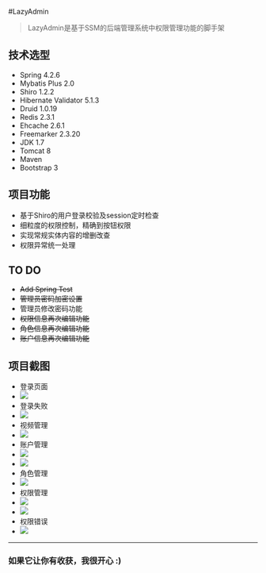 #LazyAdmin

> LazyAdmin是基于SSM的后端管理系统中权限管理功能的脚手架

## 技术选型
* Spring 4.2.6
* Mybatis Plus 2.0
* Shiro 1.2.2
* Hibernate Validator 5.1.3
* Druid 1.0.19
* Redis 2.3.1
* Ehcache 2.6.1
* Freemarker 2.3.20
* JDK 1.7
* Tomcat 8
* Maven
* Bootstrap 3


## 项目功能

* 基于Shiro的用户登录校验及session定时检查
* 细粒度的权限控制，精确到按钮权限
* 实现常规实体内容的增删改查
* 权限异常统一处理

## TO DO
* ~~Add Spring Test~~
* ~~管理员密码加密设置~~
* 管理员修改密码功能
* ~~权限信息再次编辑功能~~
* ~~角色信息再次编辑功能~~
* ~~账户信息再次编辑功能~~

## 项目截图

* 登录页面
* ![](http://wx1.sinaimg.cn/mw690/775c483fly1fd3tx1r137j21h90tdgwu.jpg)
* 登录失败
* ![](http://wx1.sinaimg.cn/mw690/775c483fly1fd3twxx6lkj21gi0sz7fj.jpg) 
* 视频管理
* ![](http://wx1.sinaimg.cn/mw690/775c483fly1fd3txupe4fj21hb0rfdxj.jpg)
* 账户管理
* ![](http://wx4.sinaimg.cn/mw690/775c483fly1fd3tyopqd3j21ha0taqg5.jpg)
* ![](http://wx3.sinaimg.cn/mw690/775c483fly1fd3tyk9nxmj21h80te162.jpg)
* 角色管理
* ![](http://wx2.sinaimg.cn/mw690/775c483fly1fd3tx65ii6j21hc0teao9.jpg)
* 权限管理
* ![](http://wx1.sinaimg.cn/mw690/775c483fly1fd3txpou02j21hc0tfqju.jpg)
* ![](http://wx4.sinaimg.cn/mw690/775c483fly1fd3txa9v4cj21h70tcalt.jpg)
* 权限错误
* ![](http://wx1.sinaimg.cn/mw690/775c483fly1fd3txdwa77j21h90tdalm.jpg)

-------
### 如果它让你有收获，我很开心 :)

